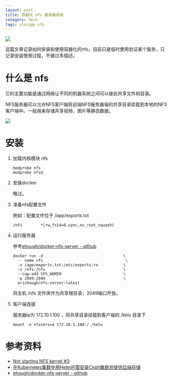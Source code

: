 ```yaml
---
layout: post
title: 容器化 nfs 服务器安装
category: tech
tags: storage nfs
---
```

![](https://cdn.kelu.org/blog/tags/storage.jpg)

这篇文章记录如何安装和使用容器化的nfs，目前只是临时使用验证某个服务，只记录安装使用过程，不做过多描述。

# 什么是 nfs

它的主要功能是通过网络让不同的机器系统之间可以彼此共享文件和目录。

NFS服务器可以允许NFS客户端将远端NFS服务器端的共享目录挂载到本地的NFS客户端中。一般用来存储共享视频，图片等静态数据。

![](https://cdn.kelu.org/blog/2018/05/nfs_server_client.jpg)





# 安装

1. 加载内核模块 nfs

   ```
   modprobe nfs
   modprobe nfsd
   ```

2. 安装docker

   略过。 

3. 准备nfs配置文件

   例如：配置文件位于 /app/exports.txt

   ```
   /nfs        *(rw,fsid=0,sync,no_root_squash)
   ```

4. 运行服务器

   参考[ehough/docker-nfs-server - github](https://github.com/ehough/docker-nfs-server)

   ```
   docker run -d                                   \
     -- name nfs                                    \
     -v /app/exports.txt:/etc/exports:ro           \
     -v /nfs:/nfs                                  \
     --cap-add SYS_ADMIN                           \
     -p 2049:2049                                  \
     erichough/nfs-server:latest
   ```

   将主机 /nfs 文件夹作为共享根目录，2049端口开放。

5. 客户端连接

   服务器ip为 172.10.1.100 ，将共享目录挂载到客户端的 /kelu 目录下

   ```
   mount -o nfsvers=4 172.10.1.100:/ /kelu
   ```

# 参考资料

* [Not starting NFS kernel #3](https://github.com/cpuguy83/docker-nfs-server/issues/3)
* [在Kubernetes集群中用Helm托管安装Ceph集群并提供后端存储](https://www.kubernetes.org.cn/3896.html)
* [ehough/docker-nfs-server - github](https://github.com/ehough/docker-nfs-server) 